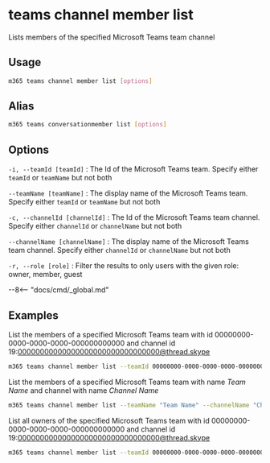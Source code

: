 # teams channel member list

Lists members of the specified Microsoft Teams team channel

## Usage

```sh
m365 teams channel member list [options]
```

## Alias

```sh
m365 teams conversationmember list [options]
```

## Options

`-i, --teamId [teamId]`
: The Id of the Microsoft Teams team. Specify either `teamId` or `teamName` but not both

`--teamName [teamName]`
: The display name of the Microsoft Teams team. Specify either `teamId` or `teamName` but not both

`-c, --channelId [channelId]`
: The Id of the Microsoft Teams team channel. Specify either `channelId` or `channelName` but not both

`--channelName [channelName]`
: The display name of the Microsoft Teams team channel. Specify either `channelId` or `channelName` but not both

`-r, --role [role]`
: Filter the results to only users with the given role: owner, member, guest

--8<-- "docs/cmd/_global.md"

## Examples
  
List the members of a specified Microsoft Teams team with id 00000000-0000-0000-0000-000000000000 and channel id 19:00000000000000000000000000000000@thread.skype

```sh
m365 teams channel member list --teamId 00000000-0000-0000-0000-000000000000 --channelId 19:00000000000000000000000000000000@thread.skype
```

List the members of a specified Microsoft Teams team with name _Team Name_ and channel with name _Channel Name_

```sh
m365 teams channel member list --teamName "Team Name" --channelName "Channel Name"
```

List all owners of the specified Microsoft Teams team with id 00000000-0000-0000-0000-000000000000 and channel id 19:00000000000000000000000000000000@thread.skype

```sh
m365 teams channel member list --teamId 00000000-0000-0000-0000-000000000000 --channelId 19:00000000000000000000000000000000@thread.skype --role owner
```
